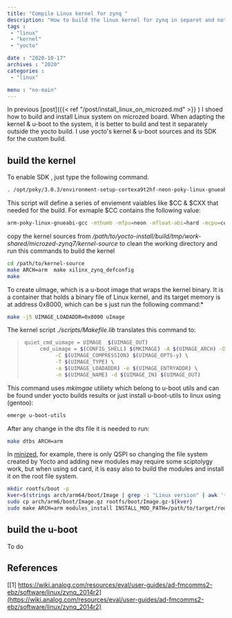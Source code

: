 ```yaml
---
title: "Compile Linux kernel for zynq "
description: "How to build the linux kernel for zynq in separet and not as part of the yocto build"
tags : 
 - "linux"
 - "kernel"
 - "yocto"

date : "2020-10-17"
archives : "2020"
categories : 
 - "linux"

menu : "no-main"
---
```

 In previous [post]({{< ref "/post/install_linux_on_microzed.md" >}} ) I shoed how to build and install Linux system on microzed board. When adapting the kernel & u-boot to the system, it is better to build and test it separately outside the yocto build.  I use yocto's kernel & u-boot sources and its SDK for the custom build.


## build the kernel

To enable SDK , just type the following command. 
```bash
. /opt/poky/3.0.3/environment-setup-cortexa9t2hf-neon-poky-linux-gnueabi
```
This script will define a series of enviement vaiables like $CC & $CXX that needed for the build. For exmaple $CC contains the following value:
```bash
arm-poky-linux-gnueabi-gcc -mthumb -mfpu=neon -mfloat-abi=hard -mcpu=cortex-a9 -fstack-protector-strong -D_FORTIFY_SOURCE=2 -Wformat -Wformat-security -Werror=format-security --sysroot=/opt/poky/3.0.3/sysroots/cortexa9t2hf-neon-poky-linux-gnueabi
```
copy the kernel sources from  */path/to/yocto-install/build/tmp/work-shared/microzed-zynq7/kernel-source* to clean the working directory and run this commands to build the kernel

```bash
cd /path/to/kernel-source
make ARCH=arm  make xilinx_zynq_defconfig
make
```
To create uImage, which is a u-boot image that wraps the kernel binary. It is a container that holds a binary file of Linux kernel, and its target memory is at address  0x8000, which can be s just run the following command:*
```bash
make -j5 UIMAGE_LOADADDR=0x8000 uImage
```
The kernel script *./scripts/Makefile.lib*  translates this command  to:
>```bash
>quiet_cmd_uimage = UIMAGE  $(UIMAGE_OUT)
>      cmd_uimage = $(CONFIG_SHELL) $(MKIMAGE) -A $(UIMAGE_ARCH) -O linux \
>			-C $(UIMAGE_COMPRESSION) $(UIMAGE_OPTS-y) \
>			-T $(UIMAGE_TYPE) \
>			-a $(UIMAGE_LOADADDR) -e $(UIMAGE_ENTRYADDR) \
>			-n $(UIMAGE_NAME) -d $(UIMAGE_IN) $(UIMAGE_OUT)
>```
This command uses *mkimgae* utiliety which belong to u-boot utils and can be found under yocto builds results or just install u-boot-utils to linux using (gentoo):
```bash
emerge u-boot-utils
```

After any change in the dts file it is needed to run:
```bash
make dtbs ARCH=arm
```

In [minized](http://zedboard.org/product/minized), for example, there is only QSPI so changing the file system created by Yocto and adding new modules may require some sciptolygy work, but when using sd card, it is easy also to build the modules and install it on the root file system.  
```bash
mkdir rootfs/boot -p
kver=$(strings arch/arm64/boot/Image | grep -i "Linux version" | awk '{print $3}')
sudo cp arch/arm6/boot/Image.gz rootfs/boot/Image.gz-${kver}
sudo make ARCH=arm modules_install INSTALL_MOD_PATH=/path/to/target/root/file/system
```

## build the u-boot
To do





## References
[[1] https://wiki.analog.com/resources/eval/user-guides/ad-fmcomms2-ebz/software/linux/zynq_2014r2](https://wiki.analog.com/resources/eval/user-guides/ad-fmcomms2-ebz/software/linux/zynq_2014r2)  



